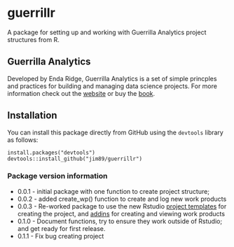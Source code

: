 # guerrillr

A package for setting up and working with Guerrilla Analytics project structures from R.

## Guerrilla Analytics

Developed by Enda Ridge, Guerrilla Analytics is a set of simple princples and practices for building and managing data science projects. For more information check out the [website](http://guerrilla-analytics.net/) or buy the [book](http://guerrilla-analytics.net/book/).

## Installation

You can install this package directly from GitHub using the `devtools` library as follows:

```
install.packages("devtools")
devtools::install_github("jim89/guerrillr")
```

### Package version information

* 0.0.1 - initial package with one function to create project structure;
* 0.0.2 - added create_wp() function to create and log new work products
* 0.0.3 - Re-worked package to use the new Rstudio [project
templates](https://rstudio.github.io/rstudio-extensions/rstudio_project_templates.html)
for creating the project, and [addins](https://rstudio.github.io/rstudioaddins/)
for creating and viewing work products
* 0.1.0 - Document functions, try to ensure they work outside of Rstudio; and
get ready for first release.
* 0.1.1 - Fix bug creating project